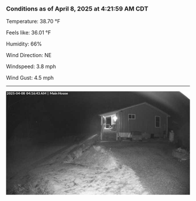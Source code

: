 ### Conditions as of April 8, 2025 at 4:21:59 AM CDT 

Temperature: 38.70 &deg;F

Feels like: 36.01 &deg;F

Humidity: 66%

Wind Direction: NE

Windspeed: 3.8 mph

Wind Gust: 4.5 mph

---

<img src="./images/latest.jpeg"/>

